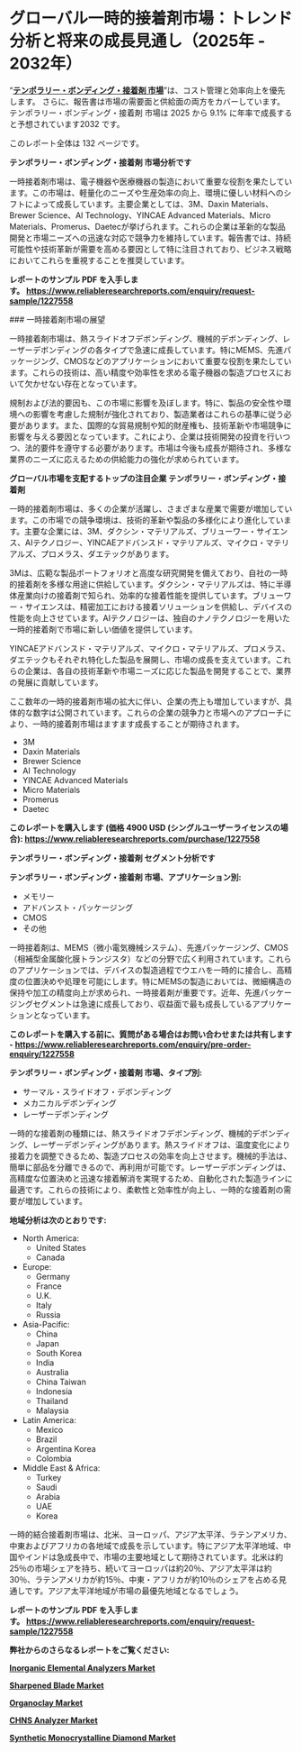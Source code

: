 <p><h1>グローバル一時的接着剤市場：トレンド分析と将来の成長見通し（2025年 - 2032年）</h1></p><p>&ldquo;<strong><a href="https://www.reliableresearchreports.com/temporary-bonding-adhesive-r1227558?utm_campaign=110&utm_medium=9&utm_source=Github&utm_content=ia&utm_term=08012025&utm_id=temporary-bonding-adhesive">テンポラリー・ボンディング・接着剤 市場</a></strong>&rdquo;は、コスト管理と効率向上を優先します。 さらに、報告書は市場の需要面と供給面の両方をカバーしています。 テンポラリー・ボンディング・接着剤 市場は 2025 から 9.1% に年率で成長すると予想されています2032 です。</p>
<p>このレポート全体は 132 ページです。</p>
<p><strong>テンポラリー・ボンディング・接着剤 市場分析です</strong></p>
<p><p>一時接着剤市場は、電子機器や医療機器の製造において重要な役割を果たしています。この市場は、軽量化のニーズや生産効率の向上、環境に優しい材料へのシフトによって成長しています。主要企業としては、3M、Daxin Materials、Brewer Science、AI Technology、YINCAE Advanced Materials、Micro Materials、Promerus、Daetecが挙げられます。これらの企業は革新的な製品開発と市場ニーズへの迅速な対応で競争力を維持しています。報告書では、持続可能性や技術革新が需要を高める要因として特に注目されており、ビジネス戦略においてこれらを重視することを推奨しています。</p></p>
<p><strong>レポートのサンプル PDF を入手します。&nbsp;<a href="https://www.reliableresearchreports.com/enquiry/request-sample/1227558?utm_campaign=110&utm_medium=9&utm_source=Github&utm_content=ia&utm_term=08012025&utm_id=temporary-bonding-adhesive">https://www.reliableresearchreports.com/enquiry/request-sample/1227558</a></strong></p>
<p><p>### 一時接着剤市場の展望</p><p>一時接着剤市場は、熱スライドオフデボンディング、機械的デボンディング、レーザーデボンディングの各タイプで急速に成長しています。特にMEMS、先進パッケージング、CMOSなどのアプリケーションにおいて重要な役割を果たしています。これらの技術は、高い精度や効率性を求める電子機器の製造プロセスにおいて欠かせない存在となっています。</p><p>規制および法的要因も、この市場に影響を及ぼします。特に、製品の安全性や環境への影響を考慮した規制が強化されており、製造業者はこれらの基準に従う必要があります。また、国際的な貿易規制や知的財産権も、技術革新や市場競争に影響を与える要因となっています。これにより、企業は技術開発の投資を行いつつ、法的要件を遵守する必要があります。市場は今後も成長が期待され、多様な業界のニーズに応えるための供給能力の強化が求められています。</p></p>
<p><strong>グローバル市場を支配するトップの注目企業 テンポラリー・ボンディング・接着剤</strong></p>
<p><p>一時的接着剤市場は、多くの企業が活躍し、さまざまな産業で需要が増加しています。この市場での競争環境は、技術的革新や製品の多様化により進化しています。主要な企業には、3M、ダクシン・マテリアルズ、ブリューワー・サイエンス、AIテクノロジー、YINCAEアドバンスド・マテリアルズ、マイクロ・マテリアルズ、プロメラス、ダエテックがあります。</p><p>3Mは、広範な製品ポートフォリオと高度な研究開発を備えており、自社の一時的接着剤を多様な用途に供給しています。ダクシン・マテリアルズは、特に半導体産業向けの接着剤で知られ、効率的な接着性能を提供しています。ブリューワー・サイエンスは、精密加工における接着ソリューションを供給し、デバイスの性能を向上させています。AIテクノロジーは、独自のナノテクノロジーを用いた一時的接着剤で市場に新しい価値を提供しています。</p><p>YINCAEアドバンスド・マテリアルズ、マイクロ・マテリアルズ、プロメラス、ダエテックもそれぞれ特化した製品を展開し、市場の成長を支えています。これらの企業は、各自の技術革新や市場ニーズに応じた製品を開発することで、業界の発展に貢献しています。</p><p>ここ数年の一時的接着剤市場の拡大に伴い、企業の売上も増加していますが、具体的な数字は公開されています。これらの企業の競争力と市場へのアプローチにより、一時的接着剤市場はますます成長することが期待されます。</p></p>
<p><ul><li>3M</li><li>Daxin Materials</li><li>Brewer Science</li><li>AI Technology</li><li>YINCAE Advanced Materials</li><li>Micro Materials</li><li>Promerus</li><li>Daetec</li></ul></p>
<p><strong>このレポートを購入します (価格 4900 USD (シングルユーザーライセンスの場合):&nbsp;<a href="https://www.reliableresearchreports.com/purchase/1227558?utm_campaign=110&utm_medium=9&utm_source=Github&utm_content=ia&utm_term=08012025&utm_id=temporary-bonding-adhesive">https://www.reliableresearchreports.com/purchase/1227558</a></strong></p>
<p><strong>テンポラリー・ボンディング・接着剤 セグメント分析です</strong></p>
<p><strong>テンポラリー・ボンディング・接着剤 市場、アプリケーション別:</strong></p>
<p><ul><li>メモリー</li><li>アドバンスト・パッケージング</li><li>CMOS</li><li>その他</li></ul></p>
<p><p>一時接着剤は、MEMS（微小電気機械システム）、先進パッケージング、CMOS（相補型金属酸化膜トランジスタ）などの分野で広く利用されています。これらのアプリケーションでは、デバイスの製造過程でウエハを一時的に接合し、高精度の位置決めや処理を可能にします。特にMEMSの製造においては、微細構造の保持や加工の精度向上が求められ、一時接着剤が重要です。近年、先進パッケージングセグメントは急速に成長しており、収益面で最も成長しているアプリケーションとなっています。</p></p>
<p><strong>このレポートを購入する前に、質問がある場合はお問い合わせまたは共有します - <a href="https://www.reliableresearchreports.com/enquiry/pre-order-enquiry/1227558?utm_campaign=110&utm_medium=9&utm_source=Github&utm_content=ia&utm_term=08012025&utm_id=temporary-bonding-adhesive">https://www.reliableresearchreports.com/enquiry/pre-order-enquiry/1227558</a></strong></p>
<p><strong>テンポラリー・ボンディング・接着剤 市場、タイプ別:</strong></p>
<p><ul><li>サーマル・スライドオフ・デボンディング</li><li>メカニカルデボンディング</li><li>レーザーデボンディング</li></ul></p>
<p><p>一時的な接着剤の種類には、熱スライドオフデボンディング、機械的デボンディング、レーザーデボンディングがあります。熱スライドオフは、温度変化により接着力を調整できるため、製造プロセスの効率を向上させます。機械的手法は、簡単に部品を分離できるので、再利用が可能です。レーザーデボンディングは、高精度な位置決めと迅速な接着解消を実現するため、自動化された製造ラインに最適です。これらの技術により、柔軟性と効率性が向上し、一時的な接着剤の需要が増加しています。</p></p>
<p><strong>地域分析は次のとおりです:</strong></p>
<p><ul>
    <li>
        North America:
        <ul>
            <li>United States</li>
            <li>Canada</li>
        </ul>
    </li>
    <li>
        Europe:
        <ul>
            <li>Germany</li>
            <li>France</li>
            <li>U.K.</li>
            <li>Italy</li>
            <li>Russia</li>
        </ul>
    </li>
    <li>
        Asia-Pacific:
        <ul>
            <li>China</li>
            <li>Japan</li>
            <li>South Korea</li>
            <li>India</li>
            <li>Australia</li>
            <li>China Taiwan</li>
            <li>Indonesia</li>
            <li>Thailand</li>
            <li>Malaysia</li>
        </ul>
    </li>
    <li>
        Latin America:
        <ul>
            <li>Mexico</li>
            <li>Brazil</li>
            <li>Argentina Korea</li>
            <li>Colombia</li>
        </ul>
    </li>
    <li>
        Middle East & Africa:
        <ul>
            <li>Turkey</li>
            <li>Saudi</li>
            <li>Arabia</li>
            <li>UAE</li>
            <li>Korea</li>
        </ul>
    </li>
    </ul></p>
<p><p>一時的結合接着剤市場は、北米、ヨーロッパ、アジア太平洋、ラテンアメリカ、中東およびアフリカの各地域で成長を示しています。特にアジア太平洋地域、中国やインドは急成長中で、市場の主要地域として期待されています。北米は約25％の市場シェアを持ち、続いてヨーロッパは約20％、アジア太平洋は約30％、ラテンアメリカが約15％、中東・アフリカが約10％のシェアを占める見通しです。アジア太平洋地域が市場の最優先地域となるでしょう。</p></p>
<p><strong>レポートのサンプル PDF を入手します。&nbsp;<a href="https://www.reliableresearchreports.com/enquiry/request-sample/1227558?utm_campaign=110&utm_medium=9&utm_source=Github&utm_content=ia&utm_term=08012025&utm_id=temporary-bonding-adhesive">https://www.reliableresearchreports.com/enquiry/request-sample/1227558</a></strong></p>
<p><strong></strong></p>
<p><strong></strong></p>
<p><strong></strong></p>
<p><strong></strong></p>
<p><strong>弊社からのさらなるレポートをご覧ください:</strong></p>
<p><strong><p><a href="https://github.com/FosterFahey91/Market-Research-Report-List-1/blob/main/inorganic-elemental-analyzers-market.md?utm_campaign=110&utm_medium=9&utm_source=Github&utm_content=ia&utm_term=08012025&utm_id=temporary-bonding-adhesive">Inorganic Elemental Analyzers Market</a></p><p><a href="https://github.com/globismark/Market-Research-Report-List-5/blob/main/sharpened-blade-market.md?utm_campaign=110&utm_medium=9&utm_source=Github&utm_content=ia&utm_term=08012025&utm_id=temporary-bonding-adhesive">Sharpened Blade Market</a></p><p><a href="https://github.com/mayabungard8092/Market-Research-Report-List-1/blob/main/organoclay-market.md?utm_campaign=110&utm_medium=9&utm_source=Github&utm_content=ia&utm_term=08012025&utm_id=temporary-bonding-adhesive">Organoclay Market</a></p><p><a href="https://github.com/kathiestrine5ty/Market-Research-Report-List-1/blob/main/chns-analyzer-market.md?utm_campaign=110&utm_medium=9&utm_source=Github&utm_content=ia&utm_term=08012025&utm_id=temporary-bonding-adhesive">CHNS Analyzer Market</a></p><p><a href="https://github.com/NarcisoFerry/Market-Research-Report-List-1/blob/main/synthetic-monocrystalline-diamond-market.md?utm_campaign=110&utm_medium=9&utm_source=Github&utm_content=ia&utm_term=08012025&utm_id=temporary-bonding-adhesive">Synthetic Monocrystalline Diamond Market</a></p></strong></p>
